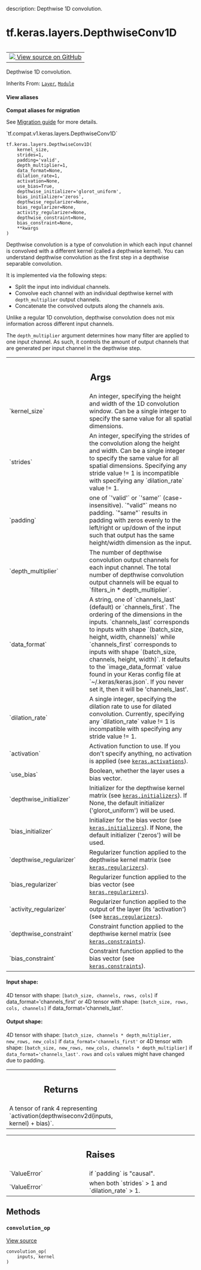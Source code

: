 description: Depthwise 1D convolution.

<div itemscope itemtype="http://developers.google.com/ReferenceObject">
<meta itemprop="name" content="tf.keras.layers.DepthwiseConv1D" />
<meta itemprop="path" content="Stable" />
<meta itemprop="property" content="__init__"/>
<meta itemprop="property" content="__new__"/>
<meta itemprop="property" content="convolution_op"/>
</div>

# tf.keras.layers.DepthwiseConv1D

<!-- Insert buttons and diff -->

<table class="tfo-notebook-buttons tfo-api nocontent" align="left">
<td>
  <a target="_blank" href="https://github.com/keras-team/keras/tree/v2.9.0/keras/layers/convolutional/depthwise_conv1d.py#L26-L200">
    <img src="https://www.tensorflow.org/images/GitHub-Mark-32px.png" />
    View source on GitHub
  </a>
</td>
</table>



Depthwise 1D convolution.

Inherits From: [`Layer`](../../../tf/keras/layers/Layer.md), [`Module`](../../../tf/Module.md)

<section class="expandable">
  <h4 class="showalways">View aliases</h4>
  <p>
<b>Compat aliases for migration</b>
<p>See
<a href="https://www.tensorflow.org/guide/migrate">Migration guide</a> for
more details.</p>
<p>`tf.compat.v1.keras.layers.DepthwiseConv1D`</p>
</p>
</section>

<pre class="devsite-click-to-copy prettyprint lang-py tfo-signature-link">
<code>tf.keras.layers.DepthwiseConv1D(
    kernel_size,
    strides=1,
    padding=&#x27;valid&#x27;,
    depth_multiplier=1,
    data_format=None,
    dilation_rate=1,
    activation=None,
    use_bias=True,
    depthwise_initializer=&#x27;glorot_uniform&#x27;,
    bias_initializer=&#x27;zeros&#x27;,
    depthwise_regularizer=None,
    bias_regularizer=None,
    activity_regularizer=None,
    depthwise_constraint=None,
    bias_constraint=None,
    **kwargs
)
</code></pre>



<!-- Placeholder for "Used in" -->

Depthwise convolution is a type of convolution in which each input channel is
convolved with a different kernel (called a depthwise kernel). You
can understand depthwise convolution as the first step in a depthwise
separable convolution.

It is implemented via the following steps:

- Split the input into individual channels.
- Convolve each channel with an individual depthwise kernel with
  `depth_multiplier` output channels.
- Concatenate the convolved outputs along the channels axis.

Unlike a regular 1D convolution, depthwise convolution does not mix
information across different input channels.

The `depth_multiplier` argument determines how many filter are applied to one
input channel. As such, it controls the amount of output channels that are
generated per input channel in the depthwise step.

<!-- Tabular view -->
 <table class="responsive fixed orange">
<colgroup><col width="214px"><col></colgroup>
<tr><th colspan="2"><h2 class="add-link">Args</h2></th></tr>

<tr>
<td>
`kernel_size`
</td>
<td>
An integer, specifying the height and width of the 1D
convolution window. Can be a single integer to specify the same value for
all spatial dimensions.
</td>
</tr><tr>
<td>
`strides`
</td>
<td>
An integer, specifying the strides of the convolution along the
height and width. Can be a single integer to specify the same value for
all spatial dimensions. Specifying any stride value != 1 is incompatible
with specifying any `dilation_rate` value != 1.
</td>
</tr><tr>
<td>
`padding`
</td>
<td>
one of `'valid'` or `'same'` (case-insensitive). `"valid"` means no
padding. `"same"` results in padding with zeros evenly to the left/right
or up/down of the input such that output has the same height/width
dimension as the input.
</td>
</tr><tr>
<td>
`depth_multiplier`
</td>
<td>
The number of depthwise convolution output channels for
each input channel. The total number of depthwise convolution output
channels will be equal to `filters_in * depth_multiplier`.
</td>
</tr><tr>
<td>
`data_format`
</td>
<td>
A string, one of `channels_last` (default) or `channels_first`.
The ordering of the dimensions in the inputs. `channels_last` corresponds
to inputs with shape `(batch_size, height, width, channels)` while
`channels_first` corresponds to inputs with shape `(batch_size, channels,
height, width)`. It defaults to the `image_data_format` value found in
your Keras config file at `~/.keras/keras.json`. If you never set it, then
it will be 'channels_last'.
</td>
</tr><tr>
<td>
`dilation_rate`
</td>
<td>
A single integer, specifying the dilation rate to use for
dilated convolution. Currently, specifying any `dilation_rate` value != 1
is incompatible with specifying any stride value != 1.
</td>
</tr><tr>
<td>
`activation`
</td>
<td>
Activation function to use. If you don't specify anything, no
activation is applied (see <a href="../../../tf/keras/activations.md"><code>keras.activations</code></a>).
</td>
</tr><tr>
<td>
`use_bias`
</td>
<td>
Boolean, whether the layer uses a bias vector.
</td>
</tr><tr>
<td>
`depthwise_initializer`
</td>
<td>
Initializer for the depthwise kernel matrix (see
<a href="../../../tf/keras/initializers.md"><code>keras.initializers</code></a>). If None, the default initializer
('glorot_uniform') will be used.
</td>
</tr><tr>
<td>
`bias_initializer`
</td>
<td>
Initializer for the bias vector (see
<a href="../../../tf/keras/initializers.md"><code>keras.initializers</code></a>). If None, the default initializer ('zeros') will be
used.
</td>
</tr><tr>
<td>
`depthwise_regularizer`
</td>
<td>
Regularizer function applied to the depthwise kernel
matrix (see <a href="../../../tf/keras/regularizers.md"><code>keras.regularizers</code></a>).
</td>
</tr><tr>
<td>
`bias_regularizer`
</td>
<td>
Regularizer function applied to the bias vector (see
<a href="../../../tf/keras/regularizers.md"><code>keras.regularizers</code></a>).
</td>
</tr><tr>
<td>
`activity_regularizer`
</td>
<td>
Regularizer function applied to the output of the
layer (its 'activation') (see <a href="../../../tf/keras/regularizers.md"><code>keras.regularizers</code></a>).
</td>
</tr><tr>
<td>
`depthwise_constraint`
</td>
<td>
Constraint function applied to the depthwise kernel
matrix (see <a href="../../../tf/keras/constraints.md"><code>keras.constraints</code></a>).
</td>
</tr><tr>
<td>
`bias_constraint`
</td>
<td>
Constraint function applied to the bias vector (see
<a href="../../../tf/keras/constraints.md"><code>keras.constraints</code></a>).
</td>
</tr>
</table>



#### Input shape:

4D tensor with shape: `[batch_size, channels, rows, cols]` if
  data_format='channels_first'
or 4D tensor with shape: `[batch_size, rows, cols, channels]` if
  data_format='channels_last'.



#### Output shape:

4D tensor with shape: `[batch_size, channels * depth_multiplier, new_rows,
  new_cols]` if `data_format='channels_first'`
  or 4D tensor with shape: `[batch_size,
  new_rows, new_cols, channels * depth_multiplier]` if
  `data_format='channels_last'`. `rows` and `cols` values might have changed
  due to padding.



<!-- Tabular view -->
 <table class="responsive fixed orange">
<colgroup><col width="214px"><col></colgroup>
<tr><th colspan="2"><h2 class="add-link">Returns</h2></th></tr>
<tr class="alt">
<td colspan="2">
A tensor of rank 4 representing
`activation(depthwiseconv2d(inputs, kernel) + bias)`.
</td>
</tr>

</table>



<!-- Tabular view -->
 <table class="responsive fixed orange">
<colgroup><col width="214px"><col></colgroup>
<tr><th colspan="2"><h2 class="add-link">Raises</h2></th></tr>

<tr>
<td>
`ValueError`
</td>
<td>
if `padding` is "causal".
</td>
</tr><tr>
<td>
`ValueError`
</td>
<td>
when both `strides` > 1 and `dilation_rate` > 1.
</td>
</tr>
</table>



## Methods

<h3 id="convolution_op"><code>convolution_op</code></h3>

<a target="_blank" class="external" href="https://github.com/keras-team/keras/tree/v2.9.0/keras/layers/convolutional/base_conv.py#L217-L232">View source</a>

<pre class="devsite-click-to-copy prettyprint lang-py tfo-signature-link">
<code>convolution_op(
    inputs, kernel
)
</code></pre>






